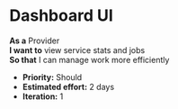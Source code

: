 # Dashboard UI

**As a** Provider  
**I want to** view service stats and jobs  
**So that** I can manage work more efficiently

- **Priority:** Should  
- **Estimated effort:** 2 days  
- **Iteration:** 1